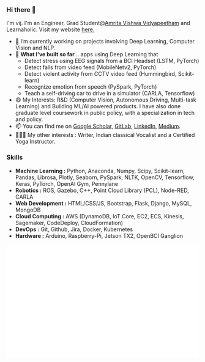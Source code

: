 ### Hi there 👋

I'm vij. I'm an Engineer, Grad Student@[Amrita Vishwa Vidyapeetham](https://www.amrita.edu/campus/coimbatore/) and Learnaholic. Visit my website [here.](https://vijpandaturtle.github.io/) 

- 🔭 I’m currently working on projects involving Deep Learning, Computer Vision and NLP.
- 🌱 **What I've built so far** .. apps using Deep Learning that
    * Detect stress using EEG signals from a BCI Headset (LSTM, PyTorch)
    * Detect falls from video feed (MobileNetv2, PyTorch)
    * Detect violent activity from CCTV video feed (Hummingbird, Scikit-learn)
    * Recognize emotion from speech (PySpark, PyTorch)
    * Teach a self-driving car to drive in a simulator (CARLA, Tensorflow) 
- 😄 My Interests: R&D (Computer Vision, Autonomous Driving, Multi-task Learning) and Building ML/AI powered products. I have also done graduate level coursework in public policy, with a specialization in tech and policy. <!--You can find some of my related work [here](https://thenotsodistantfuture.substack.com/).-->
- 📫 You can find me on [Google Scholar](https://scholar.google.com/citations?user=K_ST0dMAAAAJ&hl=en), [GitLab](https://gitlab.com/users/vijpandaturtle), [LinkedIn](https://www.linkedin.com/in/vijayasriiyer), [Medium](https://vijayasriiyer.medium.com/).
-  🤹🏽‍♀️ My other interests : Writer, Indian classical Vocalist and a Certified Yoga Instructor.

### Skills
- **Machine Learning :** Python, Anaconda, Numpy, Scipy, Scikit-learn, Pandas, Librosa, Plotly, Seaborn, PySpark, NLTK, OpenCV, Tensorflow, Keras, PyTorch, OpenAI Gym, Pennylane
- **Robotics :** ROS, Gazebo, C++, Point Cloud Library (PCL), Node-RED, CARLA
- **Web Development :** HTML/CSS/JS, Bootstrap, Flask, Django, MySQL, MongoDB
- **Cloud Computing :** AWS (DynamoDB, IoT Core, EC2, ECS, Kinesis, Sagemaker, CodeDeploy, CloudFormation)
- **DevOps :** Git, Github, Jira, Docker, Kubernetes
- **Hardware :** Arduino, Raspberry-Pi, Jetson TX2, OpenBCI Ganglion

![](https://raw.githubusercontent.com/vijpandaturtle/github-stats/master/generated/overview.svg#gh-dark-mode-only)



